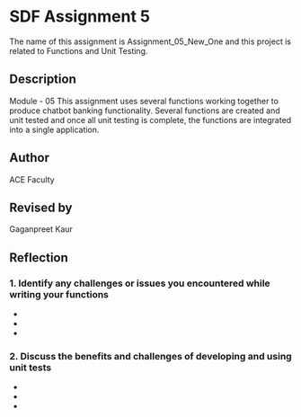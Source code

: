 # SDF Assignment 5

The name of this assignment is Assignment_05_New_One and this project is related to Functions and Unit Testing.

## Description

Module - 05
This assignment uses several functions working together to produce chatbot banking functionality. Several functions are created and unit tested and once all unit testing is complete, the functions are integrated into a single application.

## Author

ACE Faculty

## Revised by

Gaganpreet Kaur

## Reflection

### 1. Identify any challenges or issues you encountered while writing your functions

-
-
-

### 2. Discuss the benefits and challenges of developing and using unit tests

-
-
-
